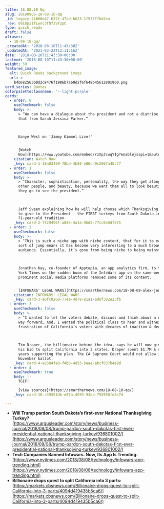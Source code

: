 ```yaml
---
title: 18.08.10 Qq
slug: 20190905-18-08-10-qq
_id: legacy-24806e47-632f-47cd-b023-1f537ffbd2ea
_rev: O8E8pz1fLwnc3fN7JVF2pC
type: quick_reads
draft: false
aliases:
  - 18-08-10-qq/
_createdAt: '2018-08-10T11:43:30Z'
_updatedAt: '2021-03-22T13:11:16Z'
date: '2018-08-10T11:43:30+00:00'
lastmod: '2018-08-10T11:43:30+00:00'
weight: 50
featured_image:
  alt: Quick Reads background image
  url: >-
    b4b68256360d2c8476f1986b7a69d2f6f648b4561280x960.png
card_series: Quotes
colorpaletteclassname: '--light-purple'
cards:
  - order: 0
    useCheckmark: false
    body: >-
      > “We can have a dialogue about the president and not a diatribe – I got
      that from Sarah Jessica Parker.”  
        
        
        
      Kanye West on 'Jimmy Kimmel Live!'


      [Watch
      Now](https://www.youtube.com/embed/rzXpJcwqYIg?enablejsapi=1&autoplay=1&rel=0)
    citation: Watch Now
    _key: card-1-18a03469-78bd-4b80-b86c-9c5067a45c77
  - order: 1
    useCheckmark: false
    body: >-
      > “Character, sophistication, personality, the way they get along with
      other people, and beauty, because we want them all to look beautiful when
      they go to see the president.”  
        
        
        
      Jeff Sveen explaining how he will help choose which Thanksgiving turkeys
      to give to the President - the FIRST turkeys from South Dakota in the
      71-year-old tradition.
    _key: card-2-7429496f-a845-4a1a-9bd5-77cc0a0dfe75
  - order: 2
    useCheckmark: false
    body: >-
      > ‘This is such a niche app with niche content, that for it to make that
      sort of jump means it has become very interesting to a much broader
      audience. Essentially, it’s gone from being niche to being mainstream.’  
        
        
        
      Jonathan Kay, co-founder of Apptopia, an app analytics firm, to the New
      York Times on the sudden boom of the InfoWars app on the same week
      prominent social media platforms removed some of its content.


      [INFOWARS' LEGAL WARS](https://smarthernews.com/18-08-09-alex-jones/)
    citation: INFOWARS' LEGAL WARS
    _key: card-3-a6fc0260-77ea-4d78-81a1-6d8f302e23fb
  - order: 3
    useCheckmark: false
    body: >-
      > “I wanted to let the voters debate, discuss and think about a different
      way forward… And, I wanted the political class to hear and witness the
      frustration of California’s voters with decades of inaction & decay.”  
        
        
        
      Tim Draper, the billionaire behind the idea, says he will now give up on
      his bid to split California into 3 states. Draper spent $1.7M & several
      years supporting the plan. The CA Supreme Court would not allow it on the
      November ballot.
    _key: card-4-a8384fa0-f4b8-4d93-baae-abcf037b4e9d
  - order: 4
    useCheckmark: true
    body: |-
      TGIF!

      [view sources](https://smarthernews.com/18-08-10-qq/)
    _key: card-10-c39351db-e87a-4039-93ea-755580fe8c7d

---
```

* **Will Trump pardon South Dakota’s first-ever National Thanksgiving Turkey?**  
[https://www.argusleader.com/story/news/business-journal/2018/08/08/trump-pardon-south-dakotas-first-ever-presidential-national-thanksgiving-turkey/936801002/](https://www.argusleader.com/story/news/business-journal/2018/08/08/trump-pardon-south-dakotas-first-ever-presidential-national-thanksgiving-turkey/936801002/)
* **Tech Companies Banned Infowars. Now, Its App Is Trending:**  
[https://www.nytimes.com/2018/08/08/technology/infowars-app-trending.html](https://www.nytimes.com/2018/08/08/technology/infowars-app-trending.html)
* **Billionaire drops quest to split California into 3 parts:**  
[https://markets.cbsnews.com/Billionaire-drops-quest-to-split-California-into-3-parts/4094d419435b5ca6/](https://markets.cbsnews.com/Billionaire-drops-quest-to-split-California-into-3-parts/4094d419435b5ca6/)